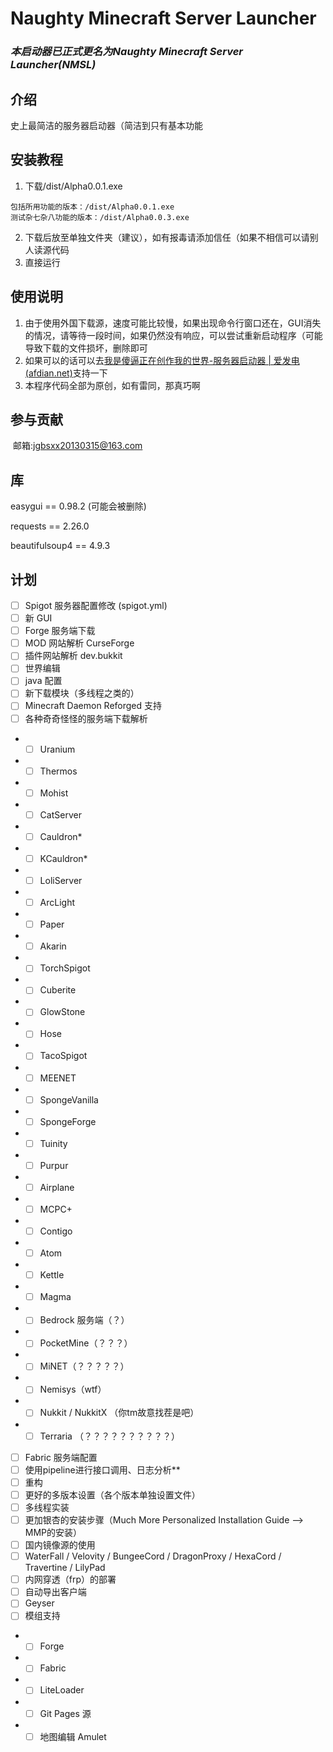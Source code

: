 # **Naughty Minecraft Server Launcher**

### ***本启动器已正式更名为Naughty Minecraft Server Launcher(NMSL)***

## 介绍
史上最简洁的服务器启动器（简洁到只有基本功能


## 安装教程

1.  下载/dist/Alpha0.0.1.exe
```
包括所用功能的版本：/dist/Alpha0.0.1.exe
测试杂七杂八功能的版本：/dist/Alpha0.0.3.exe
```
2.  下载后放至单独文件夹（建议），如有报毒请添加信任（如果不相信可以请别人读源代码
3.  直接运行

## 使用说明

1.  由于使用外国下载源，速度可能比较慢，如果出现命令行窗口还在，GUI消失的情况，请等待一段时间，如果仍然没有响应，可以尝试重新启动程序（可能导致下载的文件损坏，删除即可
2.  如果可以的话可以去[我是傻逼正在创作我的世界-服务器启动器 | 爱发电 (afdian.net)](https://afdian.net/@woshishabi)支持一下
3.  本程序代码全部为原创，如有雷同，那真巧啊

## 参与贡献

​    邮箱:jgbsxx20130315@163.com

## 库

easygui == 0.98.2 (可能会被删除)

requests == 2.26.0

beautifulsoup4 == 4.9.3

## 计划

- [ ] Spigot 服务器配置修改 (spigot.yml)
- [ ] 新 GUI
- [ ] Forge 服务端下载
- [ ] MOD 网站解析 CurseForge
- [ ] 插件网站解析 dev.bukkit
- [ ] 世界编辑
- [ ] java 配置
- [ ] 新下载模块（多线程之类的）
- [ ] Minecraft Daemon Reforged 支持
- [ ] 各种奇奇怪怪的服务端下载解析
- - [ ] Uranium
- - [ ] Thermos
- - [ ] Mohist
- - [ ] CatServer
- - [ ] Cauldron*
- - [ ] KCauldron*
- - [ ] LoliServer
- - [ ] ArcLight
- - [ ] Paper
- - [ ] Akarin
- - [ ] TorchSpigot
- - [ ] Cuberite
- - [ ] GlowStone
- - [ ] Hose
- - [ ] TacoSpigot
- - [ ] MEENET
- - [ ] SpongeVanilla
- - [ ] SpongeForge
- - [ ] Tuinity
- - [ ] Purpur
- - [ ] Airplane
- - [ ] MCPC+
- - [ ] Contigo
- - [ ] Atom
- - [ ] Kettle
- - [ ] Magma
- - [ ] Bedrock 服务端（？）
- - [ ] PocketMine（？？？）
- - [ ] MiNET（？？？？？）
- - [ ] Nemisys（wtf）
- - [ ] Nukkit / NukkitX （你tm故意找茬是吧）
- - [ ] Terraria （？？？？？？？？？？）
- [ ] Fabric 服务端配置
- [ ] 使用pipeline进行接口调用、日志分析**
- [ ] 重构
- [ ] 更好的多版本设置（各个版本单独设置文件）
- [ ] 多线程实装
- [ ] 更加银杏的安装步骤（Much More Personalized Installation Guide --> MMP的安装）
- [ ] 国内镜像源的使用
- [ ] WaterFall / Velovity / BungeeCord / DragonProxy / HexaCord / Travertine / LilyPad
- [ ] 内网穿透（frp）的部署
- [ ] 自动导出客户端
- [ ] Geyser
- [ ] 模组支持
- - [ ] Forge
- - [ ] Fabric
- - [ ] LiteLoader
- - [ ] Git Pages 源
- - [ ] 地图编辑 Amulet